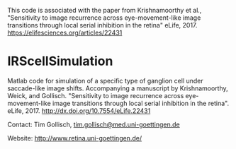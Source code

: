 
This code is associated with the paper from Krishnamoorthy et al., "Sensitivity to image recurrence across eye-movement-like image transitions through local serial inhibition in the retina" eLife, 2017. https://elifesciences.org/articles/22431


# IRScellSimulation

Matlab code for simulation of a specific type of ganglion cell under saccade-like image shifts. Accompanying a manuscript by Krishnamoorthy, Weick, and Gollisch. "Sensitivity to image recurrence across eye-movement-like image transitions through local serial inhibition in the retina". eLife, 2017. http://dx.doi.org/10.7554/eLife.22431

Contact: Tim Gollisch, tim.gollisch@med.uni-goettingen.de

Website: http://www.retina.uni-goettingen.de/
